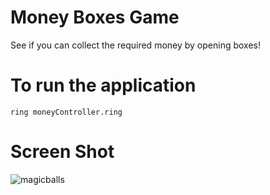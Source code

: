 Money Boxes Game
================

See if you can collect the required money by opening boxes!

# To run the application

	ring moneyController.ring

# Screen Shot

![magicballs](https://raw.githubusercontent.com/ring-lang/ring/master/applications/moneyboxes/images/moneyboxes.png)
